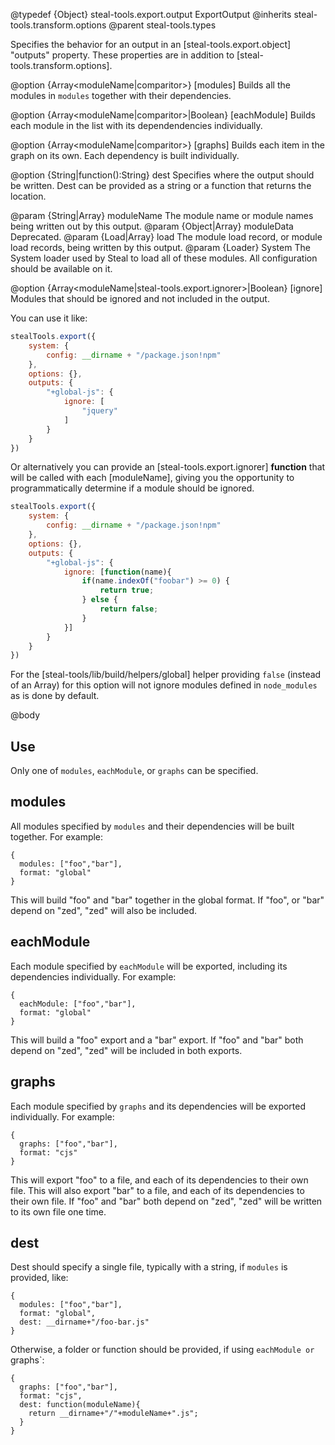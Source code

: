 @typedef {Object} steal-tools.export.output ExportOutput
@inherits steal-tools.transform.options
@parent steal-tools.types

Specifies the behavior for an output in an [steal-tools.export.object] "outputs" property. These properties are in
addition to [steal-tools.transform.options].

@option {Array<moduleName|comparitor>} [modules] Builds all the modules in `modules` together 
with their dependencies. 


@option {Array<moduleName|comparitor>|Boolean} [eachModule] Builds each module in the list 
with its dependendencies individually.

@option {Array<moduleName|comparitor>} [graphs] Builds each item in the graph on its own. Each dependency is 
built individually.

@option {String|function():String} dest Specifies where the 
output should be written.  Dest can be provided as a string or a function that returns the
location.

  @param {String|Array<String>} moduleName The module name or module names being written
  out by this output.
  @param {Object|Array<Object>} moduleData Deprecated.
  @param {Load|Array<Load>} load The module load record, or module load records, being written by this output. 
  @param {Loader} System The System loader used by Steal to load all of these modules.  All configuration
  should be available on it.
 
@option {Array<moduleName|steal-tools.export.ignorer>|Boolean} [ignore] Modules that should be ignored and not included in the output.

You can use it like:

```js
stealTools.export({
	system: {
		config: __dirname + "/package.json!npm"
	},
	options: {},
	outputs: {
		"+global-js": {
			ignore: [
				"jquery"
			]
		}
	}
})
```

Or alternatively you can provide an [steal-tools.export.ignorer] **function** that will be called with each [moduleName], giving you the opportunity to programmatically determine if a module should be ignored.

```js
stealTools.export({
	system: {
		config: __dirname + "/package.json!npm"
	},
	options: {},
	outputs: {
		"+global-js": {
			ignore: [function(name){
				if(name.indexOf("foobar") >= 0) {
					return true;
				} else {
					return false;
				}
			}]
		}
	}
})
```

For the [steal-tools/lib/build/helpers/global] helper providing `false` (instead of an Array) for this option will not ignore modules defined in `node_modules` as is done by default.

@body

## Use

Only one of `modules`, `eachModule`, or `graphs` can be specified.  

## modules

All modules specified by `modules` and their dependencies will be built together.  For example:

```
{
  modules: ["foo","bar"],
  format: "global"
}
```

This will build "foo" and "bar" together in the global format.  If "foo", or "bar" depend on "zed", "zed"
will also be included.

## eachModule

Each module specified by `eachModule` will be exported, including its dependencies individually.  For example:

```
{
  eachModule: ["foo","bar"],
  format: "global"
}
```

This will build a "foo" export and a "bar" export.  If "foo" and "bar" both depend on "zed", "zed" will
be included in both exports.


## graphs

Each module specified by `graphs` and its dependencies will be exported individually.  For example:

```
{
  graphs: ["foo","bar"],
  format: "cjs"
}
```

This will export "foo" to a file, and each of its dependencies to their own file.  This will also export "bar"
to a file, and each of its dependencies to their own file.  If "foo" and "bar" both depend on "zed", "zed"
will be written to its own file one time.


## dest

Dest should specify a single file, typically with a string, if `modules` is provided, like:

```
{
  modules: ["foo","bar"],
  format: "global",
  dest: __dirname+"/foo-bar.js"
}
```

Otherwise, a folder or function should be provided, if using `eachModule or `graphs`:

```
{
  graphs: ["foo","bar"],
  format: "cjs",
  dest: function(moduleName){
    return __dirname+"/"+moduleName+".js";
  }
}
```
